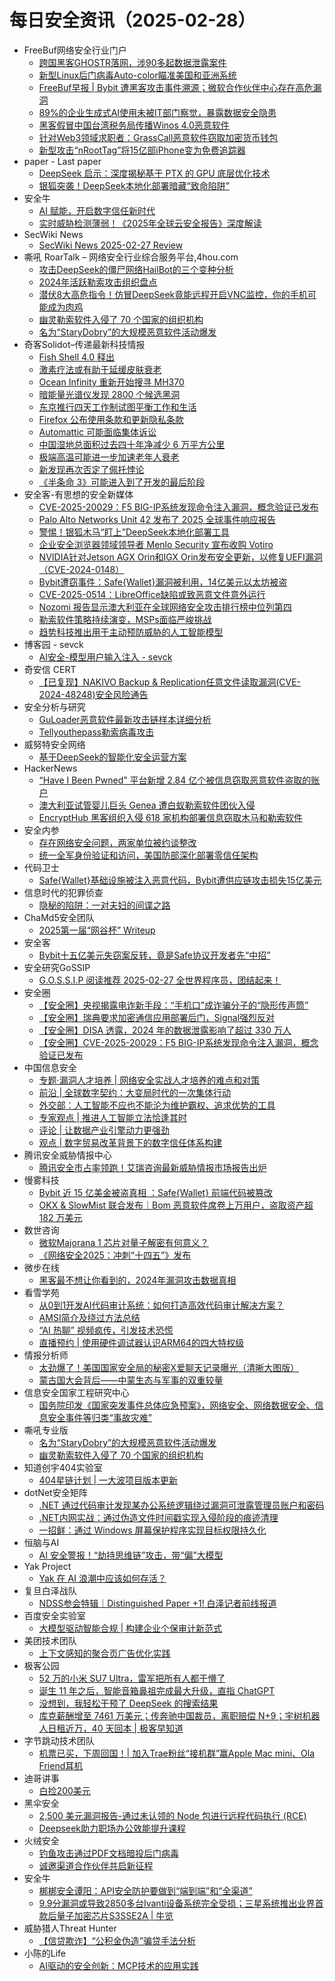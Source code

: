 # 每日安全资讯（2025-02-28）

- FreeBuf网络安全行业门户
  - [跨国黑客GHOSTR落网，涉90多起数据泄露案件](https://www.freebuf.com/news/423130.html)
  - [新型Linux后门病毒Auto-color瞄准美国和亚洲系统](https://www.freebuf.com/articles/system/423126.html)
  - [FreeBuf早报 | Bybit 遭黑客攻击事件溯源；微软合作伙伴中心存在高危漏洞](https://www.freebuf.com/articles/423087.html)
  - [89%的企业生成式AI使用未被IT部门察觉，暴露数据安全隐患](https://www.freebuf.com/articles/database/423097.html)
  - [黑客假冒中国台湾税务局传播Winos 4.0恶意软件](https://www.freebuf.com/news/423120.html)
  - [针对Web3领域求职者：GrassCall恶意软件窃取加密货币钱包](https://www.freebuf.com/articles/423069.html)
  - [新型攻击“nRootTag”将15亿部iPhone变为免费追踪器](https://www.freebuf.com/vuls/423102.html)
- paper - Last paper
  - [DeepSeek 启示：深度揭秘基于 PTX 的 GPU 底层优化技术](https://paper.seebug.org/3294/)
  - [银狐突袭！DeepSeek本地化部署暗藏“致命陷阱”](https://paper.seebug.org/3293/)
- 安全牛
  - [AI 赋能，开启数字信任新时代](https://www.aqniu.com/vendor/108428.html)
  - [实时威胁检测薄弱！《2025年全球云安全报告》深度解读](https://www.aqniu.com/vendor/108426.html)
- SecWiki News
  - [SecWiki News 2025-02-27 Review](http://www.sec-wiki.com/?2025-02-27)
- 嘶吼 RoarTalk – 网络安全行业综合服务平台,4hou.com
  - [攻击DeepSeek的僵尸网络HailBot的三个变种分析](https://www.4hou.com/posts/ommL)
  - [2024年活跃勒索攻击组织盘点](https://www.4hou.com/posts/PGlA)
  - [潜伏8大高危指令！仿冒DeepSeek竟能远程开启VNC监控，你的手机可能成为肉鸡](https://www.4hou.com/posts/W1vE)
  - [幽灵勒索软件入侵了 70 个国家的组织机构](https://www.4hou.com/posts/yz56)
  - [名为“StaryDobry”的大规模恶意软件活动爆发](https://www.4hou.com/posts/wx5r)
- 奇客Solidot–传递最新科技情报
  - [Fish Shell 4.0 释出](https://www.solidot.org/story?sid=80672)
  - [激素疗法或有助于延缓皮肤衰老](https://www.solidot.org/story?sid=80671)
  - [Ocean Infinity 重新开始搜寻 MH370](https://www.solidot.org/story?sid=80670)
  - [暗能量光谱仪发现 2800 个候选黑洞](https://www.solidot.org/story?sid=80669)
  - [东京推行四天工作制试图平衡工作和生活](https://www.solidot.org/story?sid=80668)
  - [Firefox 公布使用条款和更新隐私条款](https://www.solidot.org/story?sid=80667)
  - [Automattic 可能面临集体诉讼](https://www.solidot.org/story?sid=80666)
  - [中国湿地总面积过去四十年净减少 6 万平方公里](https://www.solidot.org/story?sid=80665)
  - [极端高温可能进一步加速老年人衰老](https://www.solidot.org/story?sid=80664)
  - [新发现再次否定了佩托悖论](https://www.solidot.org/story?sid=80663)
  - [《半条命 3》可能进入到了开发的最后阶段](https://www.solidot.org/story?sid=80662)
- 安全客-有思想的安全新媒体
  - [CVE-2025-20029：F5 BIG-IP系统发现命令注入漏洞，概念验证已发布](https://www.anquanke.com/post/id/304828)
  - [Palo Alto Networks Unit 42 发布了 2025 全球事件响应报告](https://www.anquanke.com/post/id/304825)
  - [警惕！银狐木马“盯上”DeepSeek本地化部署工具](https://www.anquanke.com/post/id/304817)
  - [企业安全浏览器领域领导者 Menlo Security 宣布收购 Votiro](https://www.anquanke.com/post/id/304814)
  - [NVIDIA针对Jetson AGX Orin和IGX Orin发布安全更新，以修复UEFI漏洞（CVE-2024-0148）](https://www.anquanke.com/post/id/304809)
  - [Bybit遭窃事件：Safe{Wallet}漏洞被利用，14亿美元以太坊被盗](https://www.anquanke.com/post/id/304806)
  - [CVE-2025-0514：LibreOffice缺陷或致恶意文件意外运行](https://www.anquanke.com/post/id/304803)
  - [Nozomi 报告显示澳大利亚在全球网络安全攻击排行榜中位列第四](https://www.anquanke.com/post/id/304800)
  - [勒索软件策略持续演变，MSPs面临严峻挑战](https://www.anquanke.com/post/id/304797)
  - [趋势科技推出用于主动预防威胁的人工智能模型](https://www.anquanke.com/post/id/304794)
- 博客园 - sevck
  - [AI安全-模型用户输入注入 - sevck](https://www.cnblogs.com/sevck/p/18741695)
- 奇安信 CERT
  - [【已复现】NAKIVO Backup & Replication任意文件读取漏洞(CVE-2024-48248)安全风险通告](https://mp.weixin.qq.com/s?__biz=MzU5NDgxODU1MQ==&mid=2247503053&idx=1&sn=5fed028268e1c246223907f8312cd7ab&chksm=fe79e855c90e6143cede127f668f9ea87228c8bec618e4030297ec513afdda8336db0fed9cb0&scene=58&subscene=0#rd)
- 安全分析与研究
  - [GuLoader恶意软件最新攻击链样本详细分析](https://mp.weixin.qq.com/s?__biz=MzA4ODEyODA3MQ==&mid=2247490797&idx=1&sn=f454227e2ef591427376bad3a05a6b26&chksm=902fb3c5a7583ad37df74f272610ce55a3f4fb02e9e9b5e3c6ba03c22979ad02a84daddc3ed1&scene=58&subscene=0#rd)
  - [Tellyouthepass勒索病毒攻击](https://mp.weixin.qq.com/s?__biz=MzA4ODEyODA3MQ==&mid=2247490797&idx=2&sn=67c0293e998b170a7982e267da4172e5&chksm=902fb3c5a7583ad3813c8fd89f8beddde7c2f1742c33eac1ba71b2148adf9e226c5197ed13be&scene=58&subscene=0#rd)
- 威努特安全网络
  - [基于DeepSeek的智能化安全运营方案](https://mp.weixin.qq.com/s?__biz=MzAwNTgyODU3NQ==&mid=2651131303&idx=1&sn=b8fa5cf87508e20629cab3fa5bc3e50e&chksm=80e71717b7909e01c228b60918eb06f057209c7dc4ad43675072a4e4a9b83e6321ce272e73c9&scene=58&subscene=0#rd)
- HackerNews
  - [“Have I Been Pwned” 平台新增 2.84 亿个被信息窃取恶意软件盗取的账户](https://hackernews.cc/archives/57595)
  - [澳大利亚试管婴儿巨头 Genea 遭白蚁勒索软件团伙入侵](https://hackernews.cc/archives/57590)
  - [EncryptHub 黑客组织入侵 618 家机构部署信息窃取木马和勒索软件](https://hackernews.cc/archives/57584)
- 安全内参
  - [存在网络安全问题，两家单位被约谈整改](https://mp.weixin.qq.com/s?__biz=MzI4NDY2MDMwMw==&mid=2247513841&idx=1&sn=c00933ab936585b06d534aa6bae21d87&chksm=ebfaf1d1dc8d78c70bdc3548208328280ac3c8af1ed486588799a289727a8286e20b50de8aa1&scene=58&subscene=0#rd)
  - [统一全军身份验证和访问，美国防部深化部署零信任架构](https://mp.weixin.qq.com/s?__biz=MzI4NDY2MDMwMw==&mid=2247513841&idx=2&sn=fd7ea89ae4845aa6709fe5e5685b8bd1&chksm=ebfaf1d1dc8d78c7d83c1471650a880cd20976600c05283431c4a466f7ff9ad77ff8ee1d2835&scene=58&subscene=0#rd)
- 代码卫士
  - [Safe{Wallet}基础设施被注入恶意代码，Bybit遭供应链攻击损失15亿美元](https://mp.weixin.qq.com/s?__biz=MzI2NTg4OTc5Nw==&mid=2247522342&idx=1&sn=8521c4624968b5c9a8d08e2a8af23490&chksm=ea94a94cdde3205ad200f61e3311b075c8589b84e47a3d91b3e17103cbe66dca64d78510faf2&scene=58&subscene=0#rd)
- 信息时代的犯罪侦查
  - [隐秘的陷阱：一对夫妇的间谍之路](https://mp.weixin.qq.com/s?__biz=MzAxNTA4NDAwOQ==&mid=2650737023&idx=1&sn=f3929bd91c54d00f7f162b9c5893bf9b&chksm=8382d9f9b4f550efb3998961d077f68da4bfb46cb2a22b31171e35f3c2aeea217d6f2a2d00e6&scene=58&subscene=0#rd)
- ChaMd5安全团队
  - [2025第一届“网谷杯” Writeup](https://mp.weixin.qq.com/s?__biz=MzIzMTc1MjExOQ==&mid=2247512128&idx=1&sn=c0b97c8eedff483a5eaa6bbaf00e23fa&chksm=e89d9898dfea118ea3d2a88db4273eca8c9bb710ebff3c08b3adcaaac5eca12abcecef656810&scene=58&subscene=0#rd)
- 安全客
  - [Bybit十五亿美元失窃案反转，竟是Safe协议开发者先“中招”](https://mp.weixin.qq.com/s?__biz=MzA5ODA0NDE2MA==&mid=2649788128&idx=1&sn=e2dbece6f830a6448fc883a3999332b0&chksm=8893be8fbfe437994387fed462260281a6796e4e62c7c439dc8ed5a3e398cf5ebdd98dc04e3a&scene=58&subscene=0#rd)
- 安全研究GoSSIP
  - [G.O.S.S.I.P 阅读推荐 2025-02-27 全世界程序员，团结起来！](https://mp.weixin.qq.com/s?__biz=Mzg5ODUxMzg0Ng==&mid=2247499800&idx=1&sn=a0ddcd52f005448d8c6af28861b82333&chksm=c063eec1f71467d74bb40e00a300cdda548cee447eea07b1e0795f5b9c794ec08e3480b1f63d&scene=58&subscene=0#rd)
- 安全圈
  - [【安全圈】央视揭露电诈新手段：“手机口”成诈骗分子的“隐形传声筒”](https://mp.weixin.qq.com/s?__biz=MzIzMzE4NDU1OQ==&mid=2652068179&idx=1&sn=e269dac5b42a4c742cb4b652259c209e&chksm=f36e7513c419fc05f89fb42a37af00265b58a755157aae332832eee15b33a95e723d708cd795&scene=58&subscene=0#rd)
  - [【安全圈】瑞典要求加密通信应用部署后门，Signal强烈反对](https://mp.weixin.qq.com/s?__biz=MzIzMzE4NDU1OQ==&mid=2652068179&idx=2&sn=c968a8cc40580623d340d29c9f094df6&chksm=f36e7513c419fc05956640b018abcd11ea2073c01be81c16118341d006a206aaeae907827c8a&scene=58&subscene=0#rd)
  - [【安全圈】DISA 透露，2024 年的数据泄露影响了超过 330 万人](https://mp.weixin.qq.com/s?__biz=MzIzMzE4NDU1OQ==&mid=2652068179&idx=3&sn=fa7279a82fe96bdb54c1f935fe561090&chksm=f36e7513c419fc05ebbea7454e80a696ef8169c4f0c884e5db896ccfcb34597ff6080c4224b0&scene=58&subscene=0#rd)
  - [【安全圈】CVE-2025-20029：F5 BIG-IP系统发现命令注入漏洞，概念验证已发布](https://mp.weixin.qq.com/s?__biz=MzIzMzE4NDU1OQ==&mid=2652068179&idx=4&sn=39b4a77aebadbd2051b65b5c2aeac879&chksm=f36e7513c419fc05845b92a5fb7cff138e2e09657b7fe582ef29b3781db1761fb8b7d3cfd22a&scene=58&subscene=0#rd)
- 中国信息安全
  - [专题·漏洞人才培养 | 网络安全实战人才培养的难点和对策](https://mp.weixin.qq.com/s?__biz=MzA5MzE5MDAzOA==&mid=2664237530&idx=1&sn=d7efd3424f1b0073011b56155937fd1e&chksm=8b580b23bc2f82354fbd0c8555767c4e05518b5ea8eeb32524d1c26203d76b6906aa88a457b6&scene=58&subscene=0#rd)
  - [前沿 | 全球数字契约：大变局时代的一次集体行动](https://mp.weixin.qq.com/s?__biz=MzA5MzE5MDAzOA==&mid=2664237530&idx=2&sn=42468e9e03470ad0c6de684ad9a1c61a&chksm=8b580b23bc2f82359849a959343ce91d2ccfa2727f26f129559d3b27ed3e51a8738345c44044&scene=58&subscene=0#rd)
  - [外交部：人工智能不应也不能沦为维护霸权、追求优势的工具](https://mp.weixin.qq.com/s?__biz=MzA5MzE5MDAzOA==&mid=2664237530&idx=3&sn=981c72dae778b61f65241e039da85d21&chksm=8b580b23bc2f82358398f29a4611e868e52bdfb2ace423b585fa400c485dfe325cbc040d2f85&scene=58&subscene=0#rd)
  - [专家观点 | 推进人工智能立法恰逢其时](https://mp.weixin.qq.com/s?__biz=MzA5MzE5MDAzOA==&mid=2664237530&idx=4&sn=c29da6552740c1769670ec7a96be48bf&chksm=8b580b23bc2f8235f9a36d1a75a4e9230f276ab9954a595e44a7f6cba29eb7e9f84f96ddeefe&scene=58&subscene=0#rd)
  - [评论 | 让数据产业引擎动力更强劲](https://mp.weixin.qq.com/s?__biz=MzA5MzE5MDAzOA==&mid=2664237530&idx=5&sn=3dc98be61b9dd366f04688aeab4622ad&chksm=8b580b23bc2f82351b8edef8a686623959d09ceb046edad9b2567f5673401f0c5c4e1cb8018c&scene=58&subscene=0#rd)
  - [观点 | 数字贸易改革背景下的数字信任体系构建](https://mp.weixin.qq.com/s?__biz=MzA5MzE5MDAzOA==&mid=2664237530&idx=6&sn=ff7e2f9fb5299d1b6660158c84ec016e&chksm=8b580b23bc2f82352a2824d064d75d563aa7e6fd70764b193c3a231cc70e51f0d6149cea9a59&scene=58&subscene=0#rd)
- 腾讯安全威胁情报中心
  - [腾讯安全市占率领跑！艾瑞咨询最新威胁情报市场报告出炉](https://mp.weixin.qq.com/s?__biz=MzI5ODk3OTM1Ng==&mid=2247510095&idx=1&sn=b647cd03c99018ca04f3a704796bb1fb&chksm=ec9f713cdbe8f82a1ef164c5f81ce91870bc9d7445ba4c1d7cf0114d9a4d7cfe7107999b9ee5&scene=58&subscene=0#rd)
- 慢雾科技
  - [Bybit 近 15 亿美金被盗真相 ：Safe{Wallet} 前端代码被篡改](https://mp.weixin.qq.com/s?__biz=MzU4ODQ3NTM2OA==&mid=2247501336&idx=1&sn=2ad6eea9d1534aab1a5dea8dd06ea6a3&chksm=fddeb89fcaa9318933e8ac42c616d776ee75398cbaa81d3bb9cda3ea362fa081b3b01393847e&scene=58&subscene=0#rd)
  - [OKX & SlowMist 联合发布｜Bom 恶意软件席卷上万用户，盗取资产超 182 万美元](https://mp.weixin.qq.com/s?__biz=MzU4ODQ3NTM2OA==&mid=2247501336&idx=2&sn=fd4597e1846db1f94a777977951fde9a&chksm=fddeb89fcaa93189ff6fa7dfa5c9a0405664cc357827e613dcb6f4d5338d07248640b523eaf0&scene=58&subscene=0#rd)
- 数世咨询
  - [微软Majorana 1 芯片对量子解密有何意义？](https://mp.weixin.qq.com/s?__biz=MzkxNzA3MTgyNg==&mid=2247537720&idx=1&sn=287fb3658e14a3b29ac40e789044003f&chksm=c1442685f633af933c67b3ea91e5ee8af60574887c3fe9157f333744296ea90a84e6ded1eed8&scene=58&subscene=0#rd)
  - [《网络安全2025：冲刺“十四五”》发布](https://mp.weixin.qq.com/s?__biz=MzkxNzA3MTgyNg==&mid=2247537720&idx=2&sn=5b2f7c8e123bbb8404f7e76fc7efbeb4&chksm=c1442685f633af93a8c0008f696a26e34ebc2d5fe1a68787c7bd9a85c8ff28ebf6d41965b092&scene=58&subscene=0#rd)
- 微步在线
  - [黑客最不想让你看到的，2024年漏洞攻击数据真相](https://mp.weixin.qq.com/s?__biz=MzI5NjA0NjI5MQ==&mid=2650183236&idx=1&sn=1727469ff3beeb950542f8ae4d57d40b&chksm=f4486df8c33fe4ee0c7b62cb59b891067c87fa74029bd45738251b05b59d16d2e9084b8193d7&scene=58&subscene=0#rd)
- 看雪学苑
  - [从0到1开发AI代码审计系统：如何打造高效代码审计解决方案？](https://mp.weixin.qq.com/s?__biz=MjM5NTc2MDYxMw==&mid=2458590191&idx=1&sn=6ac8b3dbd8132ff9cf556988cbf19973&chksm=b18c2b6586fba273159e7313093798e68f16a4497883e7ff8a009df94739566dbc0e7a946cd9&scene=58&subscene=0#rd)
  - [AMSI简介及绕过方法总结](https://mp.weixin.qq.com/s?__biz=MjM5NTc2MDYxMw==&mid=2458590191&idx=2&sn=5303a8192f311d09f00a5e8db0ef8b38&chksm=b18c2b6586fba273ec05f8faa7549b1333ffdfa2eae97a14b525766ef3df4cb5984c3796b8a4&scene=58&subscene=0#rd)
  - [“AI 热聊” 视频疯传，引发技术恐慌](https://mp.weixin.qq.com/s?__biz=MjM5NTc2MDYxMw==&mid=2458590191&idx=3&sn=3f815839169e7437ed91a4bd98b17cd8&chksm=b18c2b6586fba2736f2c1228f33818db1bfaed66a9648388dcffd666bf6e2f00adb7cc9d21b9&scene=58&subscene=0#rd)
  - [直播预约 | 使用硬件调试器认识ARM64的四大特权级](https://mp.weixin.qq.com/s?__biz=MjM5NTc2MDYxMw==&mid=2458590191&idx=4&sn=687a8700fe48fbeee032399623af2bbf&chksm=b18c2b6586fba273c582b91d558bd3e712dc78cc83440f9d88d97763d9ef4a59f44a38018933&scene=58&subscene=0#rd)
- 情报分析师
  - [太劲爆了！美国国家安全局的秘密X爱聊天记录曝光（清晰大图版）](https://mp.weixin.qq.com/s?__biz=MzA3Mjc1MTkwOA==&mid=2650559964&idx=1&sn=472bfe7ce91c4c5ff7c3488e3b16257e&chksm=87117b97b066f281208faed8df068b32c9ac3fe7de0e3ebe1950d1455dcd1182c08a842841c2&scene=58&subscene=0#rd)
  - [蒙古国大会背后——中蒙生态与军事的双重较量](https://mp.weixin.qq.com/s?__biz=MzA3Mjc1MTkwOA==&mid=2650559964&idx=2&sn=243d1c22de622ed18b9b35c98e021d79&chksm=87117b97b066f28189f863d27d1da0fab4f57f85871ba3a3c945e00ee8b9755dab404ad01cec&scene=58&subscene=0#rd)
- 信息安全国家工程研究中心
  - [国务院印发《国家突发事件总体应急预案》，网络安全、网络数据安全、信息安全事件等归类“事故灾难”](https://mp.weixin.qq.com/s?__biz=MzU5OTQ0NzY3Ng==&mid=2247498956&idx=1&sn=85ff6fd691b533cf237e79c058725194&chksm=feb67ddfc9c1f4c93e64111817e962ad43fbfb5704eddf817ea4c31d657992297a0369572e1a&scene=58&subscene=0#rd)
- 嘶吼专业版
  - [名为“StaryDobry”的大规模恶意软件活动爆发](https://mp.weixin.qq.com/s?__biz=MzI0MDY1MDU4MQ==&mid=2247581330&idx=1&sn=2f615fe50e7ab996210dada939fb633a&chksm=e9146ea8de63e7be64dcd47f2dd2cb712933bac11ab1093b3231ce632bf48eaf2a8c7299d42a&scene=58&subscene=0#rd)
  - [幽灵勒索软件入侵了 70 个国家的组织机构](https://mp.weixin.qq.com/s?__biz=MzI0MDY1MDU4MQ==&mid=2247581330&idx=2&sn=d82ee66de86baa524b65ad14355d83a0&chksm=e9146ea8de63e7be0958c15880c0535d96317975e0b811a88454c1faab6049f80e6f86444db1&scene=58&subscene=0#rd)
- 知道创宇404实验室
  - [404星链计划 | 一大波项目版本更新](https://mp.weixin.qq.com/s?__biz=MzAxNDY2MTQ2OQ==&mid=2650990729&idx=1&sn=94dcc820e45ae45ea946896a750a2dd0&chksm=8079aabbb70e23ade1eddc4475e3aee884d362060c6da00c233a3a197867d177e94ae60fc2f6&scene=58&subscene=0#rd)
- dotNet安全矩阵
  - [.NET 通过代码审计发现某办公系统逻辑绕过漏洞可泄露管理员账户和密码](https://mp.weixin.qq.com/s?__biz=MzUyOTc3NTQ5MA==&mid=2247499017&idx=1&sn=c17b802fed118434bf2134310fadc29e&chksm=fa5953e4cd2edaf2ec66ff6e982d6bf1f1641351ca4a8a43050c08709373f498234341967b72&scene=58&subscene=0#rd)
  - [.NET内网实战：通过伪造文件时间戳实现入侵阶段的痕迹清理](https://mp.weixin.qq.com/s?__biz=MzUyOTc3NTQ5MA==&mid=2247499017&idx=2&sn=121df4bae602a09c7584447b778948d6&chksm=fa5953e4cd2edaf2c82f63e9ae6590e0c96abf05b7bfa471754ca1632322a6820fd0e9daf797&scene=58&subscene=0#rd)
  - [一招鲜：通过 Windows 屏幕保护程序实现目标权限持久化](https://mp.weixin.qq.com/s?__biz=MzUyOTc3NTQ5MA==&mid=2247499017&idx=3&sn=725ce5df98701f262561d16a901eecff&chksm=fa5953e4cd2edaf29ed447727fb757465759f13c6111d8623e4269c4b65d5bf88cb76cc83f3c&scene=58&subscene=0#rd)
- 恒脑与AI
  - [AI 安全警报！“劫持思维链”攻击，带“偏”大模型](https://mp.weixin.qq.com/s?__biz=MzI1MDU5NjYwNg==&mid=2247496715&idx=1&sn=40e0b437daf97524ac82e20ffa754709&chksm=e9fd699ade8ae08ccfa47e86b0d733b6c93a843aa760d0c47d2a3e65a5d603e0da09a0246fa5&scene=58&subscene=0#rd)
- Yak Project
  - [Yak 在 AI 浪潮中应该如何存活？](https://mp.weixin.qq.com/s?__biz=Mzk0MTM4NzIxMQ==&mid=2247527752&idx=1&sn=8f4148b9f96cfd513f38ab1ec5762562&chksm=c2d111ecf5a698fa6b6aae1d1dad7bad45b6e7563889e275191d0c74041eb47391a0a00055b8&scene=58&subscene=0#rd)
- 复旦白泽战队
  - [NDSS参会特辑｜Distinguished Paper +1! 白泽记者前线报道](https://mp.weixin.qq.com/s?__biz=MzU4NzUxOTI0OQ==&mid=2247493205&idx=1&sn=e30c3acf21a3135b50a9dfe3c8d936c6&chksm=fde8622bca9feb3df29b1a52c2ff1875167c03a574ac73eb8cf3a1ead56fce2a756ceff1f14c&scene=58&subscene=0#rd)
- 百度安全实验室
  - [大模型驱动智能合规 | 构建企业个保审计新范式](https://mp.weixin.qq.com/s?__biz=MzA3NTQ3ODI0NA==&mid=2247487721&idx=1&sn=7cacde74f858df7762dff71fc3c8213c&chksm=9f6eb562a8193c743602a8ec7608e762e3e352a9ed75505eaa34856909a491747acbc943f94e&scene=58&subscene=0#rd)
- 美团技术团队
  - [上下文感知的聚合页广告优化实践](https://mp.weixin.qq.com/s?__biz=MjM5NjQ5MTI5OA==&mid=2651779932&idx=1&sn=0da4221704c0cff8b8dabe083db9fb00&chksm=bd122a118a65a307614f01eeb5eb83ff3b89dca179e6732078c801d7c639ad948a878fb47e4b&scene=58&subscene=0#rd)
- 极客公园
  - [52 万的小米 SU7 Ultra，雷军把所有人都干懵了](https://mp.weixin.qq.com/s?__biz=MTMwNDMwODQ0MQ==&mid=2653074631&idx=1&sn=f9824515835e9d0c91314215b9913137&chksm=7e57c97149204067f35297fd25df403e6309a04cdac8ae30f07b9970b1a331f2693085fe858c&scene=58&subscene=0#rd)
  - [诞生 11 年之后，智能音箱鼻祖完成最大升级，直指 ChatGPT](https://mp.weixin.qq.com/s?__biz=MTMwNDMwODQ0MQ==&mid=2653074631&idx=2&sn=9ebe1b26a7bf70dc0e00af23a85b8765&chksm=7e57c97149204067077f8c7dea856c175bd8f8d8b5cd54511d511b0540af675bcaefa24ae952&scene=58&subscene=0#rd)
  - [没想到，我轻松干预了 DeepSeek 的搜索结果](https://mp.weixin.qq.com/s?__biz=MTMwNDMwODQ0MQ==&mid=2653074567&idx=1&sn=b0a2b87d5e6f30182a21a62f2998fd42&chksm=7e57c931492040279cfbc6f0bef309054fe33fdde89bb1f3eff7f10ab53fcd337cc71a8d1440&scene=58&subscene=0#rd)
  - [库克薪酬增至 7461 万美元；传奔驰中国裁员，离职赔偿 N+9；宇树机器人日租近万，40 天回本 | 极客早知道](https://mp.weixin.qq.com/s?__biz=MTMwNDMwODQ0MQ==&mid=2653074517&idx=1&sn=40f71625443aaca4b664b23a462edcb5&chksm=7e57c9e3492040f5b13b62851e03547f45d6a1e1b987af6422c298fae449b9d4443c454a81bc&scene=58&subscene=0#rd)
- 字节跳动技术团队
  - [机票已买，下周回国！| 加入Trae粉丝“接机群”赢Apple Mac mini、Ola Friend耳机](https://mp.weixin.qq.com/s?__biz=MzI1MzYzMjE0MQ==&mid=2247513590&idx=1&sn=d29aefd8b38a2b9bb74818848c730511&chksm=e9d37e14dea4f7026a7783e96daa2a0522f029bb319e8c9153ce8f8baefe75fe275b760f7d97&scene=58&subscene=0#rd)
- 迪哥讲事
  - [白捡200美元](https://mp.weixin.qq.com/s?__biz=MzIzMTIzNTM0MA==&mid=2247497195&idx=1&sn=69427b63d26293f66174607a2f704f1c&chksm=e8a5ff88dfd2769e3caaa03b16cad3790ba2f5085e7527a89427cc24e065168d3975fcb0c548&scene=58&subscene=0#rd)
- 黑伞安全
  - [2,500 美元漏洞报告-通过未认领的 Node 包进行远程代码执行 (RCE)](https://mp.weixin.qq.com/s?__biz=MzU0MzkzOTYzOQ==&mid=2247489731&idx=1&sn=2186b5230165ffa81d5b3f73d659278c&chksm=fb02959bcc751c8d15bbf41d5159696428c4d9c6d9fa2c6f2e13309b74cf59d2aa80cbe4d426&scene=58&subscene=0#rd)
  - [Deepseek助力职场办公效能提升课程](https://mp.weixin.qq.com/s?__biz=MzU0MzkzOTYzOQ==&mid=2247489731&idx=2&sn=5ca1960dec06f12f9eda6b153b6d87cd&chksm=fb02959bcc751c8d8f7ff73ba197f24dae88965e0e4e35b45bc46e8494502ef2f5acdd72c03a&scene=58&subscene=0#rd)
- 火绒安全
  - [钓鱼攻击通过PDF文档暗投后门病毒](https://mp.weixin.qq.com/s?__biz=MzI3NjYzMDM1Mg==&mid=2247524506&idx=1&sn=d74006a215de392a907da006f6e67d8b&chksm=eb70bea5dc0737b315d222238d0b2f4abb4114ef928bd7245d962ed1474b2163b423c6ae796b&scene=58&subscene=0#rd)
  - [诚邀渠道合作伙伴共启新征程](https://mp.weixin.qq.com/s?__biz=MzI3NjYzMDM1Mg==&mid=2247524506&idx=2&sn=ec451d5cbc8f8eb3f2b617019a2423dc&chksm=eb70bea5dc0737b310c8ec43aebca18b0818ac45c3a0f5cdd852a293530f38a312d548904b2d&scene=58&subscene=0#rd)
- 安全牛
  - [梆梆安全谭阳：API安全防护要做到“端到端”和“全渠道”](https://mp.weixin.qq.com/s?__biz=MjM5Njc3NjM4MA==&mid=2651135261&idx=1&sn=bd32624342195ab42741a6317f8caa07&chksm=bd15adce8a6224d88c02a016f230594586f32ceb952129f00383c6abd9a797cddc1eda139f2e&scene=58&subscene=0#rd)
  - [9.9分漏洞或导致2850多台Ivanti设备系统完全受损；三星系统推出业界首款后量子加密芯片S3SSE2A | 牛览](https://mp.weixin.qq.com/s?__biz=MjM5Njc3NjM4MA==&mid=2651135261&idx=2&sn=74d6fa6c49fbd2630c460749eb487fd3&chksm=bd15adce8a6224d8f352f7e193e568e119a11c3b858b9a9e079e69d1a356958e6c2d3f57eb5a&scene=58&subscene=0#rd)
- 威胁猎人Threat Hunter
  - [【信贷欺诈】“公积金伪造”骗贷手法分析](https://mp.weixin.qq.com/s?__biz=MzI3NDY3NDUxNg==&mid=2247499035&idx=1&sn=d11ef99e520f528479f5c5aae50f06e4&chksm=eb12db20dc65523640aa9a9e5ed38fee25c0b62f85314e2018e5be469329ed67322bb17c024f&scene=58&subscene=0#rd)
- 小陈的Life
  - [AI驱动的安全创新：MCP技术的应用实践](https://mp.weixin.qq.com/s?__biz=MzAxNDk0MDU2MA==&mid=2247484563&idx=1&sn=40a58bb09da26af940bf1958aa28c471&chksm=9b8ae46cacfd6d7ae69627646a9ce89cbe1a440def99da1f715d4a44224ab6d5eb93b201f742&scene=58&subscene=0#rd)
